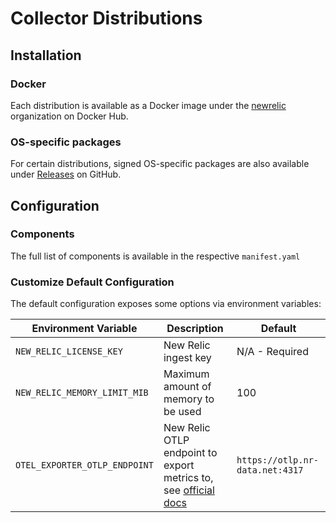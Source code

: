 # Collector Distributions

## Installation

### Docker

Each distribution is available as a Docker image under the [newrelic](https://hub.docker.com/u/newrelic?page=1&search=nrdot-collector) organization on Docker Hub.

### OS-specific packages
For certain distributions, signed OS-specific packages are also available under [Releases](https://github.com/newrelic/opentelemetry-collector-releases/releases) on GitHub.

## Configuration

### Components

The full list of components is available in the respective `manifest.yaml`

### Customize Default Configuration

The default configuration exposes some options via environment variables:

| Environment Variable | Description | Default |
|---|---|---|
| `NEW_RELIC_LICENSE_KEY` | New Relic ingest key | N/A - Required |
| `NEW_RELIC_MEMORY_LIMIT_MIB` | Maximum amount of memory to be used | 100 |
| `OTEL_EXPORTER_OTLP_ENDPOINT` | New Relic OTLP endpoint to export metrics to, see [official docs](https://docs.newrelic.com/docs/opentelemetry/best-practices/opentelemetry-otlp/) | `https://otlp.nr-data.net:4317` |

